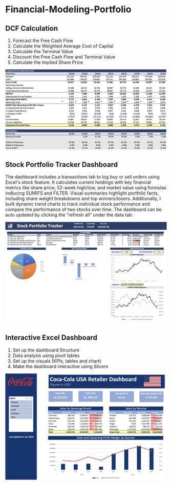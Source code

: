 # Financial-Modeling-Portfolio

## DCF Calculation

1. Forecast the Free Cash Flow
2. Calculate the Weighted Average Cost of Capital
3. Calculate the Terminal Value
4. Discount the Free Cash Flow and Terminal Value
5. Calculate the Implied Share Price

![Alt text](images/image-1.png)

## Stock Portfolio Tracker Dashboard

The dashboard includes a transactions tab to log buy or sell orders using Excel's stock feature. It calculates current holdings with key financial metrics like share price, 52-week high/low, and market value using formulas indlucing SUMIFS and FILTER. Visual summaries highlight portfolio facts, including share weight breakdowns and top winners/losers. Additionally, I built dynamic trend charts to track individual stock performance and compare the performance of two stocks over time. The dashboard can be auto updated by clicking the "refresh all" under the data tab.

![Alt text](images/image.png)

## Interactive Excel Dashboard

1. Set up the dashboard Structure
2. Data analysis using pivot tables
3. Set up the visuals (KPIs, tables and chart)
4. Make the dashboard interactive using Slicers

![Alt text](images/image-2.png)